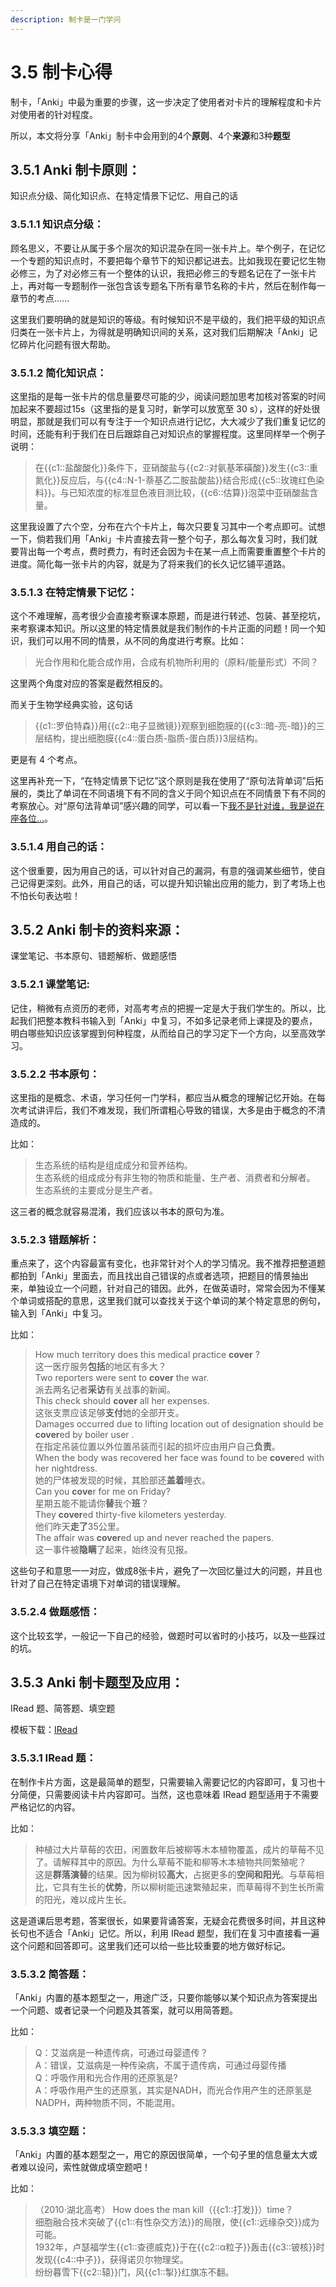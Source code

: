 ```yaml
---
description: 制卡是一门学问
---
```


# 3.5 制卡心得



制卡，「Anki」中最为重要的步骤，这一步决定了使用者对卡片的理解程度和卡片对使用者的针对程度。

所以，本文将分享「Anki」制卡中会用到的4个**原则**、4个**来源**和3种**题型**

## **3.5.1 Anki 制卡原则**：

知识点分级、简化知识点、在特定情景下记忆、用自己的话

### 3.5.1.1 知识点分级：

顾名思义，不要让从属于多个层次的知识混杂在同一张卡片上。举个例子，在记忆一个专题的知识点时，不要把每个章节下的知识都记进去。比如我现在要记忆生物必修三，为了对必修三有一个整体的认识，我把必修三的专题名记在了一张卡片上，再对每一专题制作一张包含该专题名下所有章节名称的卡片，然后在制作每一章节的考点......

这里我们要明确的就是知识的等级。有时候知识不是平级的，我们把平级的知识点归类在一张卡片上，为得就是明确知识间的关系，这对我们后期解决「Anki」记忆碎片化问题有很大帮助。

###  3.5.1.2 简化知识点：

这里指的是每一张卡片的信息量要尽可能的少，阅读问题加思考加核对答案的时间加起来不要超过15s（这里指的是复习时，新学可以放宽至 30 s），这样的好处很明显，那就是我们可以有专注于一个知识点进行记忆，大大减少了我们重复记忆的时间，还能有利于我们在日后跟踪自己对知识点的掌握程度。这里同样举一个例子说明：

> 在{{c1::盐酸酸化}}条件下，亚硝酸盐与{{c2::对氨基苯磺酸}}发生{{c3::重氮化}}反应后，与{{c4::N-1-萘基乙二胺盐酸盐}}结合形成{{c5::玫瑰红色染料}}。与已知浓度的标准显色液目测比较，{{c6::估算}}泡菜中亚硝酸盐含量。

这里我设置了六个空，分布在六个卡片上，每次只要复习其中一个考点即可。试想一下，倘若我们用「Anki」卡片直接去背一整个句子，那么每次复习时，我们就要背出每一个考点，费时费力，有时还会因为卡在某一点上而需要重置整个卡片的进度。简化每一张卡片的内容，就是为了将来我们的长久记忆铺平道路。

###  3.5.1.3 在特定情景下记忆：

这个不难理解，高考很少会直接考察课本原题，而是进行转述、包装、甚至挖坑，来考察课本知识。所以这里的特定情景就是我们制作的卡片正面的问题！同一个知识，我们可以用不同的情景，从不同的角度进行考察。比如：

> 光合作用和化能合成作用，合成有机物所利用的（原料/能量形式）不同？

这里两个角度对应的答案是截然相反的。

而关于生物学经典实验，这句话

> {{c1::罗伯特森}}用{{c2::电子显微镜}}观察到细胞膜的{{c3::暗-亮-暗}}的三层结构，提出细胞膜{{c4::蛋白质-脂质-蛋白质}}3层结构。

更是有 4 个考点。

这里再补充一下，“在特定情景下记忆”这个原则是我在使用了“原句法背单词”后拓展的，类比了单词在不同语境下有不同的含义于同个知识点在不同情景下有不同的考察放心。对“原句法背单词”感兴趣的同学，可以看一下[我不是针对谁，我是说在座各位...](https://zhuanlan.zhihu.com/p/25866272)。

###  3.5.1.4 用自己的话：

这个很重要，因为用自己的话，可以针对自己的漏洞，有意的强调某些细节，使自己记得更深刻。此外，用自己的话，可以提升知识输出应用的能力，到了考场上也不怕长句表达啦！

##  3.5.2 **Anki 制卡的资料来源**：

课堂笔记、书本原句、错题解析、做题感悟

### 3.5.2.1 课堂笔记:

记住，稍微有点资历的老师，对高考考点的把握一定是大于我们学生的。所以，比起我们把整本教科书输入到「Anki」中复习，不如多记录老师上课提及的要点，明白哪些知识应该掌握到何种程度，从而给自己的学习定下一个方向，以至高效学习。

### 3.5.2.2 书本原句：

这里指的是概念、术语，学习任何一门学科，都应当从概念的理解记忆开始。在每次考试讲评后，我们不难发现，我们所谓粗心导致的错误，大多是由于概念的不清造成的。

比如：

> 生态系统的结构是组成成分和营养结构。  
> 生态系统的组成成分有非生物的物质和能量、生产者、消费者和分解者。  
> 生态系统的主要成分是生产者。

这三者的概念就容易混淆，我们应该以书本的原句为准。

### 3.5.2.3 错题解析：

重点来了，这个内容最富有变化，也非常针对个人的学习情况。我不推荐把整道题都拍到「Anki」里面去，而且找出自己错误的点或者选项，把题目的情景抽出来，单独设立一个问题，针对自己的错因。此外，在做英语时，常常会因为不懂某个单词或搭配的意思，这里我们就可以查找关于这个单词的某个特定意思的例句，输入到「Anki」中复习。

比如：

> How much territory does this medical practice **cover** ?  
> 这一医疗服务**包括**的地区有多大？  
> Two reporters were sent to **cover** the war.  
> 派去两名记者**采访**有关战事的新闻。  
> This check should **cover** all her expenses.  
> 这张支票应该足够**支付**她的全部开支。  
> Damages occurred due to lifting location out of designation should be **cover**ed by boiler user .  
> 在指定吊装位置以外位置吊装而引起的损坏应由用户自己**负责**。  
> When the body was recovered her face was found to be **cover**ed with her nightdress.  
> 她的尸体被发现的时候，其脸部还**盖着**睡衣。  
> Can you **cove**r for me on Friday?  
> 星期五能不能请你**替**我个**班**？  
> They **cover**ed thirty-five kilometers yesterday.  
> 他们昨天**走了**35公里。  
> The affair was **cover**ed up and never reached the papers.  
> 这一事件被**隐瞒**了起来，始终没有见报。

这些句子和意思一一对应，做成8张卡片，避免了一次回忆量过大的问题，并且也针对了自己在特定语境下对单词的错误理解。

### 3.5.2.4 做题感悟：

这个比较玄学，一般记一下自己的经验，做题时可以省时的小技巧，以及一些踩过的坑。

## 3.5.3 **Anki 制卡题型及应用**：

 IRead 题、简答题、填空题

模板下载：[IRead](https://pan.baidu.com/s/1noyI1p3JSf5I7G9dqTNOPg)

### 3.5.3.1 IRead 题：

在制作卡片方面，这是最简单的题型，只需要输入需要记忆的内容即可，复习也十分简便，只需要阅读卡片内容即可。当然，这也意味着 IRead 题型适用于不需要严格记忆的内容。

比如：

> 种植过大片草莓的农田，闲置数年后被柳等木本植物覆盖，成片的草莓不见了。请解释其中的原因。为什么草莓不能和柳等木本植物共同繁殖呢？  
> 这是**群落演替**的结果。因为柳树较**高大**，占据更多的**空间和阳光**。与草莓相比，它具有生长的**优势**，所以柳树能迅速繁殖起来，而草莓得不到生长所需的阳光，难以成片生长。

这是道课后思考题，答案很长，如果要背诵答案，无疑会花费很多时间，并且这种长句也不适合「Anki」记忆。所以，利用 IRead 题型，我们在复习中直接看一遍这个问题和回答即可。这里我们还可以给一些比较重要的地方做好标记。



### 3.5.3.2 简答题：

「Anki」内置的基本题型之一，用途广泛，只要你能够以某个知识点为答案提出一个问题、或者记录一个问题及其答案，就可以用简答题。

比如：

> Q：艾滋病是一种遗传病，可通过母婴遗传？  
> A：错误，艾滋病是一种传染病，不属于遗传病，可通过母婴传播  
> Q：呼吸作用和光合作用的还原氢是?  
> A：呼吸作用产生的还原氢，其实是NADH，而光合作用产生的还原氢是NADPH，两种物质不同，不能混用。

### 3.5.3.3 填空题：

「Anki」内置的基本题型之一，用它的原因很简单，一个句子里的信息量太大或者难以设问，索性就做成填空题吧！

比如：

> （2010·湖北高考） How does the man kill（{{c1::打发}}）time？  
> 细胞融合技术突破了{{c1::有性杂交方法}}的局限，使{{c1::远缘杂交}}成为可能。  
> 1932年，卢瑟福学生{{c1::查德威克}}于在{{c2::α粒子}}轰击{{c3::铍核}}时发现{{c4::中子}}，获得诺贝尔物理奖。  
> 纷纷暮雪下{{c2::辕}}门，风{{c1::掣}}红旗冻不翻。

